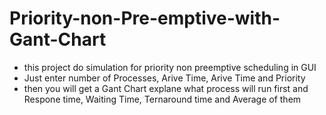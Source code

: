 # Priority-non-Pre-emptive-with-Gant-Chart
- this project do simulation for priority non preemptive scheduling in GUI
- Just enter number of Processes, Arive Time, Arive Time and Priority 
- then you will get a  Gant Chart explane what process will run first and Respone time, Waiting Time, Ternaround time and Average of them
